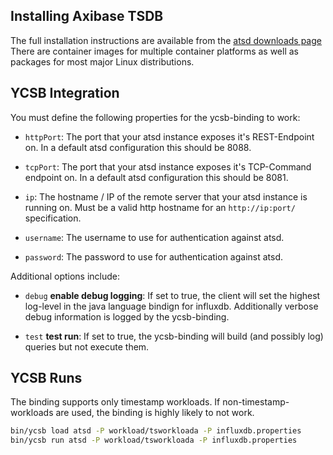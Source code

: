 <!--
Copyright (c) 2017 YCSB contributors. All rights reserved.

Licensed under the Apache License, Version 2.0 (the "License"); you
may not use this file except in compliance with the License. You
may obtain a copy of the License at

http://www.apache.org/licenses/LICENSE-2.0

Unless required by applicable law or agreed to in writing, software
distributed under the License is distributed on an "AS IS" BASIS,
WITHOUT WARRANTIES OR CONDITIONS OF ANY KIND, either express or
implied. See the License for the specific language governing
permissions and limitations under the License. See accompanying
LICENSE file.
-->
## Installing Axibase TSDB

The full installation instructions are available from the [atsd downloads page][atsd-downloads]
There are container images for multiple container platforms as well as packages for most major Linux distributions.

[atsd-downloads]: https://github.com/axibase/atsd/blob/master/installation/README.md

## YCSB Integration

You must define the following properties for the ycsb-binding to work:

- `httpPort`:
 The port that your atsd instance exposes it's REST-Endpoint on.
 In a default atsd configuration this should be 8088.

- `tcpPort`:
 The port that your atsd instance exposes it's TCP-Command endpoint on.
 In a default atsd configuration this should be 8081.

- `ip`:
 The hostname / IP of the remote server that your atsd instance is running on.
 Must be a valid http hostname for an `http://ip:port/` specification.

- `username`:
 The username to use for authentication against atsd.

- `password`:
 The password to use for authentication against atsd.

Additional options include:

- `debug` **enable debug logging**:
 If set to true, the client will set the highest log-level in the java language bindign for influxdb.
 Additionally verbose debug information is logged by the ycsb-binding.

- `test` **test run**:
 If set to true, the ycsb-binding will build (and possibly log) queries but not execute them.

 ## YCSB Runs

The binding supports only timestamp workloads.
If non-timestamp-workloads are used, the binding is highly likely to not work.

```bash
bin/ycsb load atsd -P workload/tsworkloada -P influxdb.properties
bin/ycsb run atsd -P workload/tsworkloada -P influxdb.properties
```
